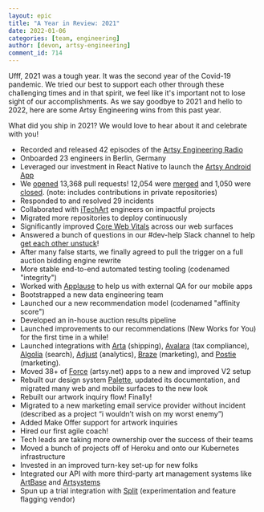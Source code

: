 ```yaml
---
layout: epic
title: "A Year in Review: 2021"
date: 2022-01-06
categories: [team, engineering]
author: [devon, artsy-engineering]
comment_id: 714
---
```


Ufff, 2021 was a tough year. It was the second year of the Covid-19 pandemic. We tried our best to support each
other through these challenging times and in that spirit, we feel like it's important not to lose sight of our
accomplishments. As we say goodbye to 2021 and hello to 2022, here are some Artsy Engineering wins from this past year.

What did you ship in 2021? We would love to hear about it and celebrate with you!

<!-- more -->

- Recorded and released 42 episodes of the [Artsy Engineering Radio][]
- Onboarded 23 engineers in Berlin, Germany
- Leveraged our investment in React Native to launch the [Artsy Android App][]
- We [opened][] 13,368 pull requests! 12,054 were [merged][] and 1,050 were [closed][]. (note: includes contributions in private repositories)
- Responded to and resolved 29 incidents
- Collaborated with [iTechArt][] engineers on impactful projects
- Migrated more repositories to deploy continuously
- Significantly improved [Core Web Vitals][] across our web surfaces
- Answered a bunch of questions in our #dev-help Slack channel to help [get each other unstuck][unstuck]!
- After many false starts, we finally agreed to pull the trigger on a full auction bidding engine rewrite
- More stable end-to-end automated testing tooling (codenamed "integrity")
- Worked with [Applause][] to help us with external QA for our mobile apps
- Bootstrapped a new data engineering team
- Launched our a new recommendation model (codenamed "affinity score")
- Developed an in-house auction results pipeline
- Launched improvements to our recommendations (New Works for You) for the first time in a while!
- Launched integrations with [Arta][] (shipping), [Avalara][] (tax compliance), [Algolia][] (search), [Adjust][] (analytics), [Braze][] (marketing), and [Postie][] (marketing).
- Moved 38+ of [Force][] (artsy.net) apps to a new and improved V2 setup
- Rebuilt our design system [Palette][], updated its documentation, and migrated many web and mobile surfaces to the new look
- Rebuilt our artwork inquiry flow! Finally!
- Migrated to a new marketing email service provider without incident (described as a project “i wouldn’t wish on my worst enemy”)
- Added Make Offer support for artwork inquiries
- Hired our first agile coach!
- Tech leads are taking more ownership over the success of their teams
- Moved a bunch of projects off of Heroku and onto our Kubernetes infrastructure
- Invested in an improved turn-key set-up for new folks
- Integrated our API with more third-party art management systems like [ArtBase][] and [Artsystems][]
- Spun up a trial integration with [Split][] (experimentation and feature flagging vendor)

[opened]: https://github.com/pulls?q=is%3Apr+user%3Aartsy+created%3A%3E%3D2021-01-01+-created%3A%3E%3D2022-01-01
[merged]: https://github.com/pulls?q=is%3Apr+user%3Aartsy+created%3A%3E%3D2021-01-01+-created%3A%3E%3D2022-01-01+is%3Amerged+merged%3A%3C%3D2021-12-31
[closed]: https://github.com/pulls?q=is%3Apr+user%3Aartsy+created%3A%3E%3D2021-01-01+-created%3A%3E%3D2022-01-01+is%3Aclosed+is%3Aunmerged

[Adjust]: https://www.adjust.com
[Algolia]: https://algolia.com
[Applause]: https://www.applause.com
[Arta]: https://arta.io
[Artbase]: https://www.artbase.com
[Artsy Android App]: https://play.google.com/store/apps/details?id=net.artsy.app
[Artsy Engineering Radio]: https://www.buzzsprout.com/1781859
[Artsystems]: https://www.applause.com
[Avalara]: https://www.avalara.com
[Braze]: https://www.braze.com
[Core Web Vitals]: https://web.dev/vitals
[iTechArt]: https://www.itechart.com
[Force]: https://github.com/artsy/force
[Palette]: https://github.com/artsy/palette
[Postie]: https://postie.com
[Split]: https://www.split.io
[unstuck]: https://youtu.be/3XscuivvUzI